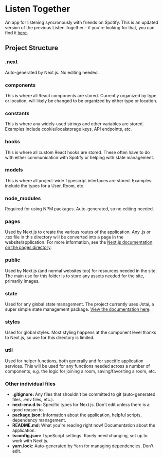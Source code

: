 # Listen Together

An app for listening syncronously with friends on Spotify. This is an updated version of the previous Listen Together - if you're looking for that, you can find it [here](https://github.com/hfellerhoff/listentogether-hackathon).

## Project Structure

### .next

Auto-generated by Next.js. No editing needed.

### components

This is where all React components are stored. Currently organized by type or location, will likely be changed to be organized by either type or location.

### constants

This is where any widely-used strings and other variables are stored. Examples include cookie/localstorage keys, API endpoints, etc.

### hooks

This is where all custom React hooks are stored. These often have to do with either communication with Spotify or helping with state management.

### models

This is where all project-wide Typescript interfaces are stored. Examples include the types for a User, Room, etc.

### node_modules

Required for using NPM packages. Auto-generated, so no editing needed.

### pages

Used by Next.js to create the various routes of the application. Any .js or .tsx file in this directory will be converted into a page in the website/application. For more information, see the [Next.js documentation on the pages directory](https://nextjs.org/docs/basic-features/pages).

### public

Used by Next.js (and normal websites too) for resources needed in the site. The main use for this folder is to store any assets needed for the site, primarily images.

### state

Used for any global state management. The project currently uses Jotai, a super simple state management package. [View the documentation here](https://jotai.surge.sh/).

### styles

Used for global styles. Most styling happens at the component level thanks to Next.js, so use for this directory is limited.

### util

Used for helper functions, both generally and for specific application services. This will be used for any functions needed across a number of components, e.g. the logic for joining a room, saving/favoriting a room, etc.

### Other individual files

- **.gitignore:** Any files that shouldn't be committed to git (auto-generated files, .env files, etc.).
- **next-env.d.ts:** Specific types for Next.js. Don't edit unless there is a good reason to.
- **package.json:** Information about the application, helpful scripts, dependency management.
- **README.md:** What you're reading right now! Documentation about the application.
- **tsconfig.json:** TypeScript settings. Rarely need changing, set up to work with Next.js.
- **yarn.lock:** Auto-generated by Yarn for managing dependencies. Don't edit.
